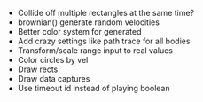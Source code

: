 - Collide off multiple rectangles at the same time?
- brownian() generate random velocities
- Better color system for generated
- Add crazy settings like path trace for all bodies
- Transform/scale range input to real values
- Color circles by vel
- Draw rects
- Draw data captures
- Use timeout id instead of playing boolean
